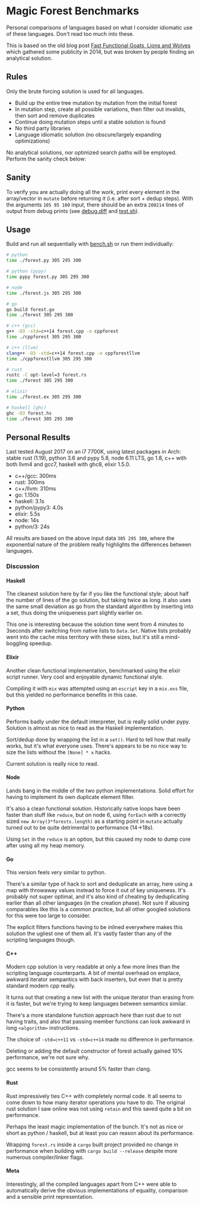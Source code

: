 # Magic Forest Benchmarks
Personal comparisons of languages based on what I consider idiomatic use of these languages. Don't read too much into these.

This is based on the old blog post [Fast Functional Goats, Lions and Wolves](http://unriskinsight.blogspot.co.uk/2014/06/fast-functional-goats-lions-and-wolves.html) which gathered some publicity in 2014, but was broken by people finding an analytical solution.

## Rules
Only the brute forcing solution is used for all languages.

- Build up the entire tree mutation by mutation from the initial forest
- In mutation step, create all possible variations, then filter out invalids, then sort and remove duplicates
- Continue doing mutation steps until a stable solution is found
- No third party libraries
- Language idiomatic solution (no obscure/largely expanding optimizations)

No analytical solutions, nor optimized search paths will be employed. Perform the sanity check below:

## Sanity
To verify you are actually doing all the work, print every element in the array/vector in `mutate` before returning it (i.e. after sort + dedup steps). With the arguments `105 95 100` input, there should be an extra `200214` lines of output from debug prints (see [debug.diff](./debug.diff) and [test.sh](./test.sh)).

## Usage
Build and run all sequentially with [bench.sh](./bench.sh) or run them individually:

```bash
# python
time ./forest.py 305 295 300

# python (pypy)
time pypy forest.py 305 295 300

# node
time ./forest.js 305 295 300

# go
go build forest.go
time ./forest 305 295 300

# c++ (gcc)
g++ -O3 -std=c++14 forest.cpp -o cppforest
time ./cppforest 305 295 300

# c++ (llvm)
clang++ -O3 -std=c++14 forest.cpp -o cppforestllvm
time ./cppforestllvm 305 295 300

# rust
rustc -C opt-level=3 forest.rs
time ./forest 305 295 300

# elixir
time ./forest.ex 305 295 300

# haskell (ghc)
ghc -O3 forest.hs
time ./forest 305 295 300
```

## Personal Results
Last tested August 2017 on an i7 7700K, using latest packages in Arch: stable rust (1.19), python 3.6 and pypy 5.8, node 6.11 LTS, go 1.8, c++ with both llvm4 and gcc7, haskell with ghc8, elixir 1.5.0.

- c++/gcc: 300ms
- rust: 300ms
- c++/llvm: 310ms
- go: 1.150s
- haskell: 3.1s
- python/pypy3: 4.0s
- elixir: 5.5s
- node: 14s
- python/3: 24s

All results are based on the above input data `305 295 300`, where the exponential nature of the problem really highlights the differences between languages.

### Discussion
#### Haskell
The cleanest solution here by far if you like the functional style; about half the number of lines of the go solution, but taking twice as long. It also uses the same small deviation as go from the standard algorithm by inserting into a set, thus doing the uniqueness part slightly earlier on.

This one is interesting because the solution time went from 4 minutes to 3seconds after switching from native lists to `Data.Set`. Native lists probably went into the cache miss territory with these sizes, but it's still a mind-boggling speedup.

#### Elixir
Another clean functional implementation, benchmarked using the elixir script runner. Very cool and enjoyable dynamic functional style.

Compiling it with `mix` was attempted using an `escript` key in a `mix.exs` file, but this yielded no performance benefits in this case.

#### Python
Performs badly under the default interpreter, but is really solid under pypy. Solution is almost as nice to read as the Haskell implementation.

Sort/dedup done by wrapping the list in a `set()`. Hard to tell how that really works, but it's what everyone uses. There's appears to be no nice way to size the lists without the `[None] * x` hacks.

Current solution is really nice to read.

#### Node
Lands bang in the middle of the two python implementations. Solid effort for having to implement its own duplicate element filter.

It's also a clean functional solution. Historically native loops have been faster than stuff like `reduce`, but on node 6, using `forEach` with a correctly sized `new Array(3*forests.length)` as a starting point in `mutate` actually turned out to be quite detrimental to performance (14->18s).

Using `Set` in the `reduce` is an option, but this caused my node to dump core after using all my heap memory.

#### Go
This version feels very similar to python.

There's a similar type of hack to sort and deduplicate an array, here using a map with throwaway values instead to force it out of key uniqueness. It's probably not super optimal, and it's also kind of cheating by deduplicating earlier than all other languages (in the creation phase). Not sure if abusing comparables like this is a common practice, but all other googled solutions for this were too large to consider.

The explicit filters functions having to be inlined everywhere makes this solution the ugliest one of them all. It's vastly faster than any of the scripting languages though.

#### C++
Modern cpp solution is very readable at only a few more lines than the scripting language counterparts. A bit of mental overhead on emplace, awkward iterator sempantics with back inserters, but even that is pretty standard modern cpp really.

It turns out that creating a new list with the unique iterator than erasing from it is faster, but we're trying to keep languages between semantics similar.

There's a more standalone function approach here than rust due to not having traits, and also that passing member functions can look awkward in long `<algorithm>` instructions.

The choice of `-std=c++11` vs `-std=c++14` made no difference in performance.

Deleting or adding the default constructor of forest actually gained 10% performance, we're not sure why.

gcc seems to be consistently around 5% faster than clang.

#### Rust
Rust impressively ties C++ with completely normal code. It all seems to come down to how many iterator operations you have to do. The original rust solution I saw online was not using `retain` and this saved quite a bit on performance.

Perhaps the least magic implementation of the bunch. It's not as nice or short as python / haskell, but at least you can reason about its performance.

Wrapping `forest.rs` inside a `cargo` built project provided no change in performance when building with `cargo build --release` despite more numerous compiler/linker flags.

#### Meta
Interestingly, all the compiled languages apart from C++ were able to automatically derive the obvious implementations of equality, comparison and a sensible print representation.
